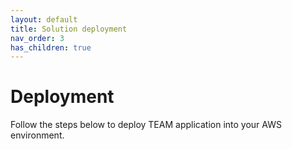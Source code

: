 ```yaml
---
layout: default
title: Solution deployment
nav_order: 3
has_children: true
---
```


# Deployment

Follow the steps below to deploy TEAM application into your AWS environment.